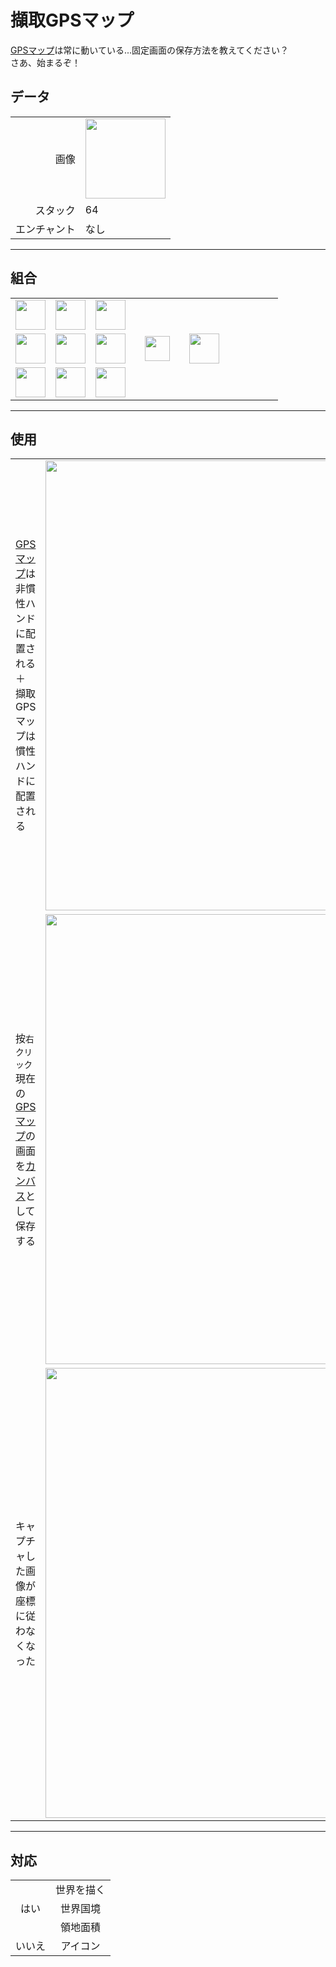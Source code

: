 # 擷取GPSマップ
[GPSマップ](world_map_view.md)は常に動いている...固定画面の保存方法を教えてください？  
さあ、始まるぞ！

## データ
<table>
    <tr><td align="end">画像</td><td><img src="https://i.imgur.com/Ix15Njd.png" width="128"/></td></tr>
    <tr><td align="end">スタック</td><td>64</td></tr>
    <tr><td align="end">エンチャント</td><td>なし</td></tr>
</table>

---

## 組合
<table>
    <tr><td><img src="https://i.imgur.com/m8hwGCr.png" width="48"/></td><td><img src="https://i.imgur.com/t8b3Mmf.png" width="48"/></td><td><img src="https://i.imgur.com/m8hwGCr.png" width="48"/></td><td colspan="3"></td></tr>
    <tr><td><img src="https://i.imgur.com/qpOGxFz.png" width="48"/></td><td><img src="https://i.imgur.com/pCLeiw7.png" width="48"/></td><td><img src="https://i.imgur.com/KjNgrUk.png" width="48"/></td><td width="70" align="center"><img src="https://i.imgur.com/VE0KqIE.png" width="40"/></td><td><img src="https://i.imgur.com/Ix15Njd.png" width="48"/></td><td width="70"></td></tr>
    <tr><td><img src="https://i.imgur.com/m8hwGCr.png" width="48"/></td><td><img src="https://i.imgur.com/Hk1cHf9.png" width="48"/></td><td><img src="https://i.imgur.com/m8hwGCr.png" width="48"/></td><td colspan="3"></td></tr>
</table>

---

## 使用
<table>
    <tr><td><a href="world_map_view.md">GPSマップ</a>は非慣性ハンドに配置される＋<br>擷取GPSマップは慣性ハンドに配置される</td><td><img src="https://i.imgur.com/qWLveX2.png" width="720"/></td></tr>
    <tr><td>按<code>右クリック</code><br/>現在の<a href="world_map_view.md">GPSマップ</a>の画面を<a href="draw_map.md">カンバス</a>として保存する</td><td><img src="https://i.imgur.com/6NtJ5Ac.png" width="720"/></td></tr>
    <tr><td>キャプチャした画像が座標に従わなくなった</td><td><img src="https://i.imgur.com/Gf7aXwB.png" width="720"/></td></tr>
</table>

---

## 対応
<table>
    <tr><td rowspan="3" align="center">はい</td><td align="center">世界を描く</td></tr>
    <tr><td align="center">世界国境</td></tr>
    <tr><td align="center">領地面積</td></tr>
    <tr><td align="center">いいえ</td><td align="center">アイコン</td></tr>
</table>